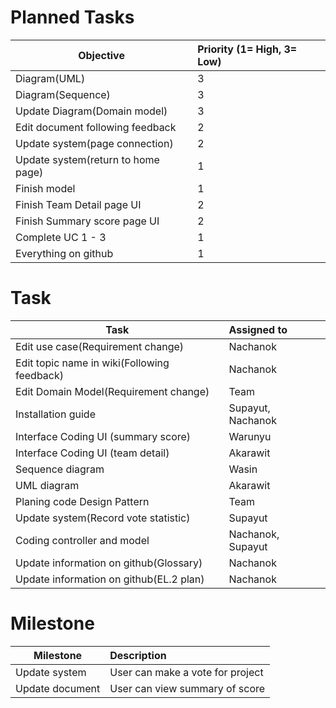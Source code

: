 # Planned Tasks
| Objective | Priority (1= High, 3= Low) |
| --------- |:-------------------------- |
| Diagram(UML)| 3 |
| Diagram(Sequence)| 3 |
| Update Diagram(Domain model)| 3 |
| Edit document following feedback | 2 |
| Update system(page connection) | 2 |
| Update system(return to home page) | 1 |
| Finish model | 1 |
| Finish Team Detail page UI | 2 |
| Finish Summary score page UI | 2 |
| Complete UC 1 - 3 | 1 |
| Everything on github | 1 |

# Task

| Task | Assigned to |
| ---- |:----------- |
| Edit use case(Requirement change) | Nachanok |
| Edit topic name in wiki(Following feedback) | Nachanok |
| Edit Domain Model(Requirement change) | Team |
| Installation guide | Supayut, Nachanok |
| Interface Coding UI (summary score) | Warunyu |
| Interface Coding UI (team detail) | Akarawit |
| Sequence diagram | Wasin |
| UML diagram | Akarawit |
| Planing code Design Pattern | Team |
| Update system(Record vote statistic) | Supayut |
| Coding controller and model | Nachanok, Supayut |
| Update information on github(Glossary) | Nachanok |
| Update information on github(EL.2 plan) | Nachanok |

# Milestone

| Milestone | Description |
| --------- |:----------- |
| Update system | User can make a vote for project |
| Update document | User can view summary of score |
